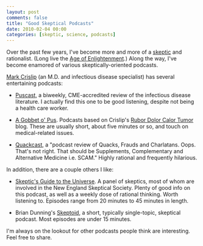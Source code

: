 ```yaml
---
layout: post
comments: false
title: "Good Skeptical Podcasts"
date: 2010-02-04 00:00
categories: [skeptic, science, podcasts]
---
```


Over the past few years, I've become more and more of a [skeptic][] and
rationalist. (Long live the [Age of Enlightenment][].) Along the way, I've
become enamored of various skeptically-oriented podcasts.

[Mark Crislip][] (an M.D. and infectious disease specialist) has several
entertaining podcasts:

- [Puscast][], a biweekly, CME-accredited review of the infectious disease
  literature. I actually find this one to be good listening, despite not
  being a health care worker.

- [A Gobbet o' Pus][]. Podcasts based on Crislip's
  [Rubor Dolor Calor Tumor][] blog. These are usually short, about five
  minutes or so, and touch on medical-related issues.

- [Quackcast][], a "podcast review of Quacks, Frauds and Charlatans. Oops.
  That's not right. That should be Supplements, Complementary and
  Alternative Medicine i.e. SCAM." Highly rational and frequently
  hilarious.

In addition, there are a couple others I like:

- [Skeptic's Guide to the Universe][]. A panel of skeptics, most of whom
  are involved in the New England Skeptical Society. Plenty of good info on
  this podcast, as well as a weekly dose of rational thinking. Worth
  listening to. Episodes range from 20 minutes to 45 minutes in length.

- Brian Dunning's [Skeptoid][], a short, typically single-topic, skeptical
  podcast. Most episodes are under 15 minutes.

I'm always on the lookout for other podcasts people think are
interesting. Feel free to share.

[skeptic]: http://skepdic.com/faq.html
[Age of Enlightenment]: http://en.wikipedia.org/wiki/Age_of_Enlightenment
[Mark Crislip]: http://www.pusware.com/
[Puscast]: http://www.pusware.com/podcasts.html
[A Gobbet o' Pus]: http://www.pusware.com/gobbet.html
[Rubor Dolor Calor Tumor]: http://blogs.medscape.com/rdct
[Quackcast]: http://www.quackcast.com/
[Skeptic's Guide to the Universe]: http://www.theskepticsguide.org/
[Skeptoid]: http://skeptoid.com/subscribe.php
